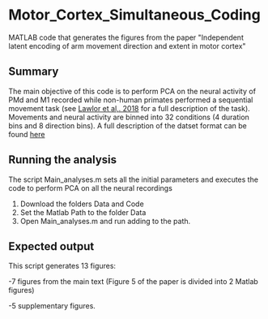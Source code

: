 # Motor_Cortex_Simultaneous_Coding
 MATLAB code that generates the figures from the paper "Independent latent encoding of arm movement direction and extent in motor cortex"
 

## Summary

The main objective of this code is to perform PCA on the neural activity of PMd and M1 recorded while non-human primates performed a sequential movement task (see [Lawlor et al,. 2018](https://doi.org/10.1007/s10827-018-0696-6) for a full description of the task). 
Movements and neural activity are binned into 32 conditions (4 duration bins and 8 direction bins). 
A full description of the datset format can be found [here](http://crcns.org/data-sets/motor-cortex/pmd-1)


## Running the analysis

The script Main_analyses.m sets all the initial parameters and executes the code to perform PCA on all the neural recordings

1) Download the folders Data and Code
2) Set the Matlab Path to the folder Data
3) Open Main_analyses.m and run adding to the path.

## Expected output

This script generates 13 figures:

-7 figures from the main text (Figure 5 of the paper is divided into 2 Matlab figures)

-5 supplementary figures.
